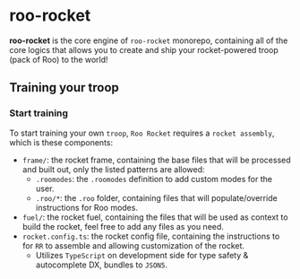 # roo-rocket

**roo-rocket** is the core engine of `roo-rocket` monorepo, containing all of the core logics that allows you to create and ship your rocket-powered troop (pack of Roo) to the world!

## Training your troop

### Start training

To start training your own `troop`, `Roo Rocket` requires a `rocket assembly`, which is these components:
  * `frame/`: the rocket frame, containing the base files that will be processed and built out, only the listed patterns are allowed:
    * `.roomodes`: the `.roomodes` definition to add custom modes for the user.
    * `.roo/*`: the `.roo` folder, containing files that will populate/override instructions for Roo modes.
  * `fuel/`: the rocket fuel, containing the files that will be used as context to build the rocket, feel free to add any files as you need.
  * `rocket.config.ts`: the rocket config file, containing the instructions to for `RR` to assemble and allowing customization of the rocket.
    * Utilizes `TypeScript` on development side for type safety & autocomplete DX, bundles to `JSON5`.

